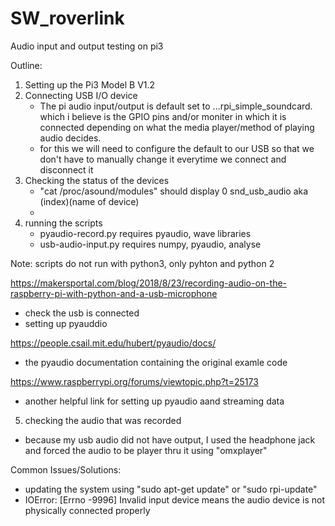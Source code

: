 # SW_roverlink
Audio input and output testing on pi3


Outline:
1. Setting up the Pi3 Model B V1.2
2. Connecting USB I/O device
    - The pi audio input/output is default set to ...rpi_simple_soundcard. which i believe is the GPIO pins and/or moniter in which it is connected depending on what the media player/method of playing audio decides.
    - for this we will need to configure the default to our USB so that we don't have to manually change it everytime we connect and disconnect it
3. Checking the status of the devices
    - "cat /proc/asound/modules" should display 0 snd_usb_audio aka (index)(name of device)
    - 
4. running the scripts
    - pyaudio-record.py requires pyaudio, wave libraries
    - usb-audio-input.py requires numpy, pyaudio, analyse
 
 Note: scripts do not run with python3, only pyhton and python 2
 
 https://makersportal.com/blog/2018/8/23/recording-audio-on-the-raspberry-pi-with-python-and-a-usb-microphone
 - check the usb is connected
 - setting up pyauddio
 
 https://people.csail.mit.edu/hubert/pyaudio/docs/
 - the pyaudio documentation containing the original examle code
 
 https://www.raspberrypi.org/forums/viewtopic.php?t=25173
 - another helpful link for setting up pyaudio aand streaming data
 
 5. checking the audio that was recorded
 - because my usb audio did not have output, I used the headphone jack and forced the audio to be player thru it using "omxplayer"
 
 Common Issues/Solutions:
 - updating the system using "sudo apt-get update" or "sudo rpi-update"
 - IOError: [Errno -9996] Invalid input device means the audio device is not physically connected properly 

